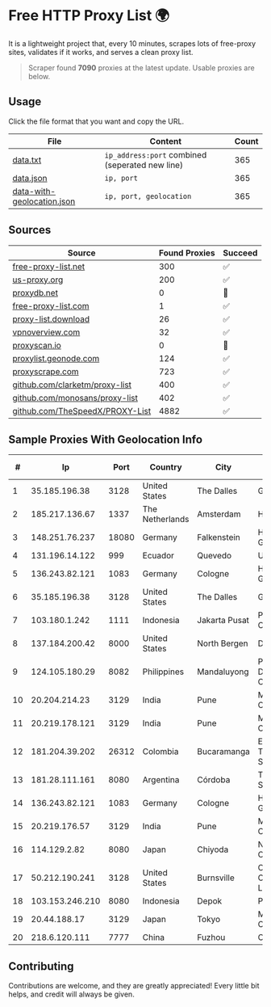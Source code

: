 
# Free HTTP Proxy List 🌍

It is a lightweight project that, every 10 minutes, scrapes lots of free-proxy sites, validates if it works, and serves a clean proxy list.


> Scraper found **7090** proxies at the latest update. Usable proxies are below.

## Usage

Click the file format that you want and copy the URL.


|File|Content|Count|
|----|-------|-----|
|[data.txt](https://raw.githubusercontent.com/themiralay/Proxy-List-World/master/data.txt)|`ip_address:port` combined (seperated new line)|365|
|[data.json](https://raw.githubusercontent.com/themiralay/Proxy-List-World/master/data.json)|`ip, port`|365|
|[data-with-geolocation.json](https://raw.githubusercontent.com/themiralay/Proxy-List-World/master/data-with-geolocation.json)|`ip, port, geolocation`|365|

## Sources

|Source|Found Proxies|Succeed|
|------|-------------|-------|
|[free-proxy-list.net](https://free-proxy-list.net)|300|✅|
|[us-proxy.org](https://www.us-proxy.org)|200|✅|
|[proxydb.net](http://proxydb.net)|0|🚫|
|[free-proxy-list.com](https://free-proxy-list.com/?page=&port=&type%5B%5D=http&type%5B%5D=https&up_time=0&search=Search)|1|✅|
|[proxy-list.download](https://www.proxy-list.download/HTTP)|26|✅|
|[vpnoverview.com](https://vpnoverview.com/privacy/anonymous-browsing/free-proxy-servers)|32|✅|
|[proxyscan.io](https://www.proxyscan.io)|0|🚫|
|[proxylist.geonode.com](https://proxylist.geonode.com/api/proxy-list?limit=300&page=1&sort_by=lastChecked&sort_type=desc&protocols=http,https)|124|✅|
|[proxyscrape.com](https://api.proxyscrape.com/v2/?request=displayproxies&protocol=http&timeout=10000&country=all&ssl=all&anonymity=all)|723|✅|
|[github.com/clarketm/proxy-list](https://raw.githubusercontent.com/clarketm/proxy-list/master/proxy-list-raw.txt)|400|✅|
|[github.com/monosans/proxy-list](https://raw.githubusercontent.com/monosans/proxy-list/main/proxies/http.txt)|402|✅|
|[github.com/TheSpeedX/PROXY-List](https://raw.githubusercontent.com/TheSpeedX/PROXY-List/master/http.txt)|4882|✅|


## Sample Proxies With Geolocation Info

|#|Ip|Port|Country|City|Internet Service Provider|
|-|--|----|-------|----|-------------------------|
|1|35.185.196.38|3128|United States|The Dalles|Google LLC|
|2|185.217.136.67|1337|The Netherlands|Amsterdam|Hbing Limited|
|3|148.251.76.237|18080|Germany|Falkenstein|Hetzner Online GmbH|
|4|131.196.14.122|999|Ecuador|Quevedo|Ufinet Panama S.A.|
|5|136.243.82.121|1083|Germany|Cologne|Hetzner Online GmbH|
|6|35.185.196.38|3128|United States|The Dalles|Google LLC|
|7|103.180.1.242|1111|Indonesia|Jakarta Pusat|PT INDONESIA COMNETS PLUS|
|8|137.184.200.42|8000|United States|North Bergen|DigitalOcean, LLC|
|9|124.105.180.29|8082|Philippines|Mandaluyong|Philippine Long Distance Telephone Co.|
|10|20.204.214.23|3129|India|Pune|Microsoft Corporation|
|11|20.219.178.121|3129|India|Pune|Microsoft Corporation|
|12|181.204.39.202|26312|Colombia|Bucaramanga|EPM Telecomunicaciones S.A. E.S.P.|
|13|181.28.111.161|8080|Argentina|Córdoba|Telecom Argentina S.A|
|14|136.243.82.121|1083|Germany|Cologne|Hetzner Online GmbH|
|15|20.219.176.57|3129|India|Pune|Microsoft Corporation|
|16|114.129.2.82|8080|Japan|Chiyoda|NTT SmartConnect Corporation|
|17|50.212.190.241|3128|United States|Burnsville|Comcast Cable Communications, LLC|
|18|103.153.246.210|8080|Indonesia|Depok|PRIMAHOME|
|19|20.44.188.17|3129|Japan|Tokyo|Microsoft Corporation|
|20|218.6.120.111|7777|China|Fuzhou|China Telecom|



## Contributing

Contributions are welcome, and they are greatly appreciated! Every
little bit helps, and credit will always be given.

